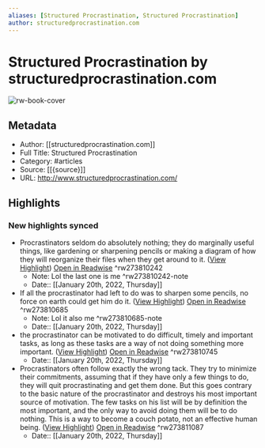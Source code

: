 ```yaml
---
aliases: [Structured Procrastination, Structured Procrastination]
author: structuredprocrastination.com
---
```

# Structured Procrastination by structuredprocrastination.com

![rw-book-cover](https://readwise-assets.s3.amazonaws.com/static/images/article2.74d541386bbf.png)

## Metadata
- Author: [[structuredprocrastination.com]]
- Full Title: Structured Procrastination
- Category: #articles
- Source: [[{source}]]
- URL: http://www.structuredprocrastination.com/

## Highlights
### New highlights synced
- Procrastinators seldom do absolutely nothing; they do marginally useful things, like gardening or sharpening pencils or making a diagram of how they will reorganize their files when they get around to it. ([View Highlight](https://read.readwise.io/read/01fsw8wj6s7bw0863zpser8e24)) [Open in Readwise](https://readwise.io/open/273810242) ^rw273810242
    - Note: Lol the last one is me ^rw273810242-note
    - Date:: [[January 20th, 2022, Thursday]]
- If all the procrastinator had left to do was to sharpen some pencils, no force on earth could get him do it. ([View Highlight](https://read.readwise.io/read/01fsw91q7nr7pgk5tybzs6z538)) [Open in Readwise](https://readwise.io/open/273810685) ^rw273810685
    - Note: Lol it also me ^rw273810685-note
    - Date:: [[January 20th, 2022, Thursday]]
- the procrastinator can be motivated to do difficult, timely and important tasks, as long as these tasks are a way of not doing something more important. ([View Highlight](https://read.readwise.io/read/01fsw93wnzp40y82pngz4p2y3q)) [Open in Readwise](https://readwise.io/open/273810745) ^rw273810745
    - Date:: [[January 20th, 2022, Thursday]]
- Procrastinators often follow exactly the wrong tack. They try to minimize their commitments, assuming that if they have only a few things to do, they will quit procrastinating and get them done. But this goes contrary to the basic nature of the procrastinator and destroys his most important source of motivation. The few tasks on his list will be by definition the most important, and the only way to avoid doing them will be to do nothing. This is a way to become a couch potato, not an effective human being. ([View Highlight](https://read.readwise.io/read/01fsw971v4cfn54n41a2t6fvxx)) [Open in Readwise](https://readwise.io/open/273811087) ^rw273811087
    - Date:: [[January 20th, 2022, Thursday]]

